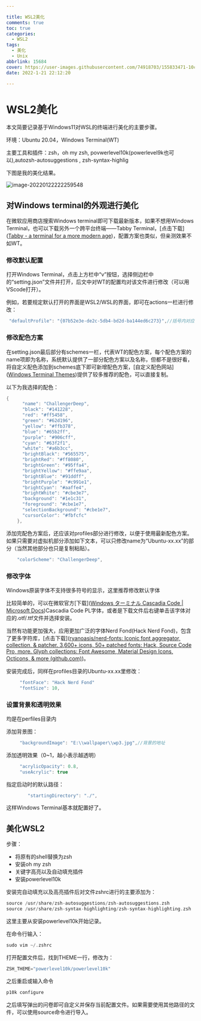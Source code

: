 ```yaml
---

title: WSL2美化
comments: true
toc: true
categories:
  - WSL2
tags:
  - 美化
  - Unix
abbrlink: 15684
cover: https://user-images.githubusercontent.com/74918703/155833471-10c2dd15-9579-4516-a86b-539be619066d.png
date: 2022-1-21 22:12:20

---
```


#  

# WSL2美化

本文简要记录基于Windows11对WSL的终端进行美化的主要步骤。

环境：Ubuntu 20.04，Windows Terminal(WT)

主要工具和插件：zsh，oh my zsh, povwerlevel10k(powerlevel9k也可以),autozsh-autosuggestions , zsh-syntax-highlig

下图是我的美化结果。

![image-20220122222259548](https://user-images.githubusercontent.com/74918703/152648068-cc3de98c-40c3-401e-983b-a32860435f16.png)

## 对Windows terminal的外观进行美化

在微软应用商店搜索Windows terminal即可下载最新版本，如果不想用Windows Terminal，也可以下载另外一个跨平台终端——Tabby Terminal，[点击下载]([Tabby - a terminal for a more modern age](https://tabby.sh/))，配置方案也类似，但亲测效果不如WT。

### 修改默认配置

打开Windows Terminal，点击上方栏中“v”按钮，选择侧边栏中的“setting.json”文件并打开，后文中对WT的配置均对该文件进行修改（可以用VScode打开）。

例如，若要规定默认打开的界面是WSL2/WSL的界面，即可在actions一栏进行修改：

```c
 "defaultProfile": "{07b52e3e-de2c-5db4-bd2d-ba144ed6c273}",//括号内对应的序列可在setting.json文件里查找到Ubuntu对应的GUID
```

### 修改配色方案

在setting.json最后部分有schemes一栏，代表WT的配色方案，每个配色方案的name项即为名称，系统默认提供了一部分配色方案以及名称，但都不是很好看，将自定义配色添加到schemes底下即可新增配色方案，[自定义配色网站]([Windows Terminal Themes](https://windowsterminalthemes.dev/))提供了较多推荐的配色，可以直接复制。

以下为我选择的配色：

```c
{
      "name": "ChallengerDeep",
      "black": "#141228",
      "red": "#ff5458",
      "green": "#62d196",
      "yellow": "#ffb378",
      "blue": "#65b2ff",
      "purple": "#906cff",
      "cyan": "#63f2f1",
      "white": "#a6b3cc",
      "brightBlack": "#565575",
      "brightRed": "#ff8080",
      "brightGreen": "#95ffa4",
      "brightYellow": "#ffe9aa",
      "brightBlue": "#91ddff",
      "brightPurple": "#c991e1",
      "brightCyan": "#aaffe4",
      "brightWhite": "#cbe3e7",
      "background": "#1e1c31",
      "foreground": "#cbe1e7",
      "selectionBackground": "#cbe1e7",
      "cursorColor": "#fbfcfc"
    },
```

添加完配色方案后，还应该对profiles部分进行修改，以便于使用最新配色方案。如果只需要对虚拟机部分添加如下文本，可以只修改name为“Ubuntu-xx.xx”的部分（当然其他部分也只是复制粘贴）。

```c
    "colorScheme": "ChallengerDeep",
```



### 修改字体

Windows原装字体不支持很多符号的显示，这里推荐修改默认字体

比较简单的，可以在微软官方[下载]([Windows ターミナル Cascadia Code | Microsoft Docs](https://docs.microsoft.com/ja-jp/windows/terminal/cascadia-code))Cascadia Code PL字体，或者是下载文件后右键单击该字体对应的.otf/.ttf文件并选择安装。

当然有功能更加强大，应用更加广泛的字体Nerd Fond(Hack Nerd Fond)，包含了更多字符库，[点击下载]([ryanoasis/nerd-fonts: Iconic font aggregator, collection, & patcher. 3,600+ icons, 50+ patched fonts: Hack, Source Code Pro, more. Glyph collections: Font Awesome, Material Design Icons, Octicons, & more (github.com)]( https://github.com/ryanoasis/nerd-fonts ))。

安装完成后，同样在profiles目录的Ubuntu-xx.xx里修改：

```c
     "fontFace": "Hack Nerd Fond"
     "fontSize": 10,
```

### 设置背景和透明效果

均是在perfiles目录内

添加背景图：

```c
     "backgroundImage": "E:\\wallpaper\\wp3.jpg",//背景的地址
```

添加透明效果（0~1，越小表示越透明）

```c
     "acrylicOpacity": 0.8,
     "useAcrylic": true
```

指定启动时的默认路径：

```c
		"startingDirectory": "./",
```

这样Windows Terminal基本就配置好了。



## 美化WSL2

步骤：

- 将原有的shell替换为zsh
- 安装oh my zsh
- 关键字高亮以及自动填充插件
- 安装powerlevel10k

安装完自动填充以及高亮插件后对文件zshrc进行的主要添加为：

```c
source /usr/share/zsh-autosuggestions/zsh-autosuggestions.zsh
source /usr/share/zsh-syntax-highlighting/zsh-syntax-highlighting.zsh
```



这里主要从安装powerlevel10k开始记录。

在命令行输入：

```c
sudo vim ~/.zshrc
```

打开配置文件后，找到THEME一行，修改为：

```c
ZSH_THEME="powerlevel10k/powerlevel10k"
```

之后重启或输入命令

```c
p10k configure
```

之后填写弹出的问卷即可自定义并保存当前配置文件。如果需要使用其他路径的文件，可以使用source命令进行导入。
